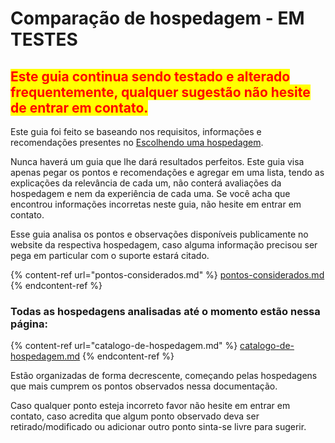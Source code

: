 # Comparação de hospedagem - EM TESTES

## <mark style="color:red;">Este guia continua sendo testado e alterado frequentemente, qualquer sugestão não hesite de entrar em contato.</mark>

Este guia foi feito se baseando nos requisitos, informações e recomendações presentes no [Escolhendo uma hospedagem](../escolhendo-uma-hospedagem/).

Nunca haverá um guia que lhe dará resultados perfeitos. Este guia visa apenas pegar os pontos e recomendações e agregar em uma lista, tendo as explicações da relevância de cada um, não conterá avaliações da hospedagem e nem da experiência de cada uma. Se você acha que encontrou informações incorretas neste guia, não hesite em entrar em contato.

Esse guia analisa os pontos e observações disponíveis publicamente no website da respectiva hospedagem, caso alguma informação precisou ser pega em particular com o suporte estará citado.

{% content-ref url="pontos-considerados.md" %}
[pontos-considerados.md](pontos-considerados.md)
{% endcontent-ref %}

### Todas as hospedagens analisadas até o momento estão nessa página:

{% content-ref url="catalogo-de-hospedagem.md" %}
[catalogo-de-hospedagem.md](catalogo-de-hospedagem.md)
{% endcontent-ref %}

Estão organizadas de forma decrescente, começando pelas hospedagens que mais cumprem os pontos observados nessa documentação.

Caso qualquer ponto esteja incorreto favor não hesite em entrar em contato, caso acredita que algum ponto observado deva ser retirado/modificado ou adicionar outro ponto sinta-se livre para sugerir.
